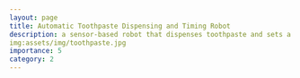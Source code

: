 ```yaml
---
layout: page
title: Automatic Toothpaste Dispensing and Timing Robot
description: a sensor-based robot that dispenses toothpaste and sets a timer.
img:assets/img/toothpaste.jpg
importance: 5
category: 2
---
```


